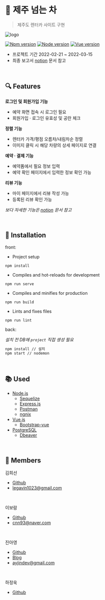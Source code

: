 # :tangerine: 제주 넘는 차
> 제주도 렌터카 사이트 구현

![logo](https://user-images.githubusercontent.com/96156114/163924691-ade76b37-7dee-4527-ad2d-329afa162ee8.gif)

[![Npm version][npm-image]][npm-url]
[![Node version][node-image]][node-url]
[![Vue version][vue-image]][vue-url]

- 프로젝트 기간 2022-02-21 ~ 2022-03-15
- 최종 보고서 [notion](https://broad-industry-94e.notion.site/5-fd47990816c541dd809367e8d942d7a1) 문서 참고

<br/>

## :mag: Features

**로그인 및 회원가입 기능**
- 예약 화면 접속 시 로그인 필요
- 회원가입 · 로그인 유효성 및 공란 체크

**정렬 기능**
- 렌터카 가격/평점 오름차/내림차순 정렬
- 이미지 클릭 시 해당 차량의 상세 페이지로 연결

**예약 · 결제 기능**
- 예약폼에서 필요 정보 입력
- 예약 확인 페이지에서 입력한 정보 확인 가능

**리뷰 기능**
- 마이 페이지에서 리뷰 작성 가능
- 등록된 리뷰 확인 가능

_보다 자세한 기능은 [notion](https://broad-industry-94e.notion.site/5-fd47990816c541dd809367e8d942d7a1) 문서 참고_

<br/>

## :page_facing_up: Installation

front:

+ Project setup
```
npm install
```

+ Compiles and hot-reloads for development
```
npm run serve
```

+ Compiles and minifies for production
```
npm run build
```

+ Lints and fixes files
```
npm run lint
```

back:

_설치 전 DB에 `project` 직접 생성 필요_
```sh
npm install // 설치
npm start // nodemon
```

<br/>

## :books: Used

* [Node.js](https://nodejs.org/)
    * [Sequelize](https://sequelize.org/)
    * [Express.js](https://expressjs.com/)
    * [Postman](https://www.postman.com/)
    * [ngnix](https://www.nginx.com/)
* [Vue.js](https://v2.vuejs.org/)
    * [Bootstrap-vue](https://bootstrap-vue.org/)
* [PostgreSQL](https://www.postgresql.org/)
    * [Dbeaver](https://dbeaver.io/)

<br/>

## :eyes: Members

김희선
+ [Github](https://github.com/legavin1023)
+ legavin1023@gmail.com

<br/>

이보람
+ [Github](https://github.com/bestDevBB)
+ cnn93@naver.com

<br/>

진아영
+ [Github](https://github.com/jay0v0)
+ [Blog](https://keepgoinglog.tistory.com/)
+ ayjindev@gmail.com

<br/>

하정욱
+ [Github](https://github.com/Ha-jeongwook)

<br/>


<!-- Markdown link & img dfn's -->
[npm-image]: https://img.shields.io/badge/npm-v6.14.15-orange?style=flat-square
[npm-url]: https://www.npmjs.com/
[node-image]: https://img.shields.io/badge/node-v14.18.1-blue?style=flat-square
[node-url]: https://nodejs.org/
[vue-image]: https://img.shields.io/badge/vue-v2.6.14-brightgreen?style=flat-square
[vue-url]: https://v2.vuejs.org/
